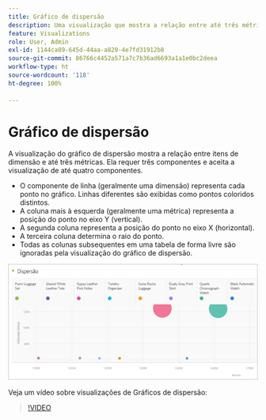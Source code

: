 ```yaml
---
title: Gráfico de dispersão
description: Uma visualização que mostra a relação entre até três métricas.
feature: Visualizations
role: User, Admin
exl-id: 1144ca89-645d-44aa-a820-4e7fd31912b8
source-git-commit: 86766c4452a571a7c7b36ad6693a1a1e0bc2deea
workflow-type: ht
source-wordcount: '118'
ht-degree: 100%

---
```


# Gráfico de dispersão

A visualização do gráfico de dispersão mostra a relação entre itens de dimensão e até três métricas. Ela requer três componentes e aceita a visualização de até quatro componentes.

* O componente de linha (geralmente uma dimensão) representa cada ponto no gráfico. Linhas diferentes são exibidas como pontos coloridos distintos.
* A coluna mais à esquerda (geralmente uma métrica) representa a posição do ponto no eixo Y (vertical).
* A segunda coluna representa a posição do ponto no eixo X (horizontal).
* A terceira coluna determina o raio do ponto.
* Todas as colunas subsequentes em uma tabela de forma livre são ignoradas pela visualização do gráfico de dispersão.

![Gráfico de dispersão](assets/scatter.png)

Veja um vídeo sobre visualizações de Gráficos de dispersão:

>[!VIDEO](https://video.tv.adobe.com/v/334459/?quality=12)
